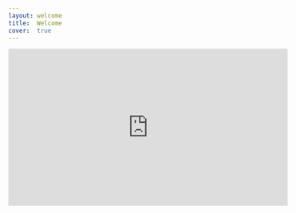 ```yaml
---
layout: welcome
title:  Welcome
cover:  true
---
```

<p align="center">
<iframe width="560" height="315" src="https://www.youtube.com/embed/dQw4w9WgXcQ" frameborder="0" allow="autoplay; encrypted-media" allowfullscreen></iframe></p>
